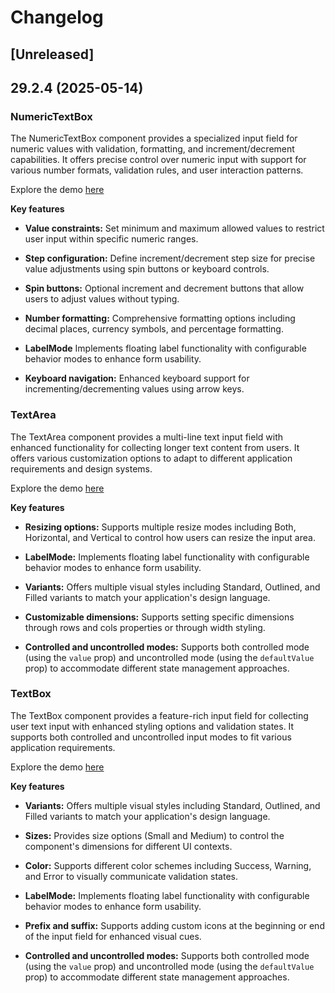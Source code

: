 # Changelog

## [Unreleased]

## 29.2.4 (2025-05-14)

### NumericTextBox

The NumericTextBox component provides a specialized input field for numeric values with validation, formatting, and increment/decrement capabilities. It offers precise control over numeric input with support for various number formats, validation rules, and user interaction patterns.

Explore the demo <a href="https://react.syncfusion.com/numeric-textbox" target="_blank" rel="noopener noreferrer">here</a>

**Key features**

- **Value constraints:** Set minimum and maximum allowed values to restrict user input within specific numeric ranges.

- **Step configuration:** Define increment/decrement step size for precise value adjustments using spin buttons or keyboard controls.

- **Spin buttons:** Optional increment and decrement buttons that allow users to adjust values without typing.

- **Number formatting:** Comprehensive formatting options including decimal places, currency symbols, and percentage formatting.
 
- **LabelMode** Implements floating label functionality with configurable behavior modes to enhance form usability.

- **Keyboard navigation:** Enhanced keyboard support for incrementing/decrementing values using arrow keys.

### TextArea

The TextArea component provides a multi-line text input field with enhanced functionality for collecting longer text content from users. It offers various customization options to adapt to different application requirements and design systems.

Explore the demo <a href="https://react.syncfusion.com/textarea" target="_blank" rel="noopener noreferrer">here</a>

**Key features**

- **Resizing options:** Supports multiple resize modes including Both, Horizontal, and Vertical to control how users can resize the input area.

- **LabelMode:** Implements floating label functionality with configurable behavior modes to enhance form usability.

- **Variants:** Offers multiple visual styles including Standard, Outlined, and Filled variants to match your application's design language.

- **Customizable dimensions:** Supports setting specific dimensions through rows and cols properties or through width styling.

- **Controlled and uncontrolled modes:** Supports both controlled mode (using the `value` prop) and uncontrolled mode (using the `defaultValue` prop) to accommodate different state management approaches.

### TextBox

The TextBox component provides a feature-rich input field for collecting user text input with enhanced styling options and validation states. It supports both controlled and uncontrolled input modes to fit various application requirements.

Explore the demo <a href="https://react.syncfusion.com/textbox" target="_blank" rel="noopener noreferrer">here</a>

**Key features**

- **Variants:** Offers multiple visual styles including Standard, Outlined, and Filled variants to match your application's design language.

- **Sizes:** Provides size options (Small and Medium) to control the component's dimensions for different UI contexts.

- **Color:** Supports different color schemes including Success, Warning, and Error to visually communicate validation states.

- **LabelMode:** Implements floating label functionality with configurable behavior modes to enhance form usability.

- **Prefix and suffix:** Supports adding custom icons at the beginning or end of the input field for enhanced visual cues.

- **Controlled and uncontrolled modes:** Supports both controlled mode (using the `value` prop) and uncontrolled mode (using the `defaultValue` prop) to accommodate different state management approaches.